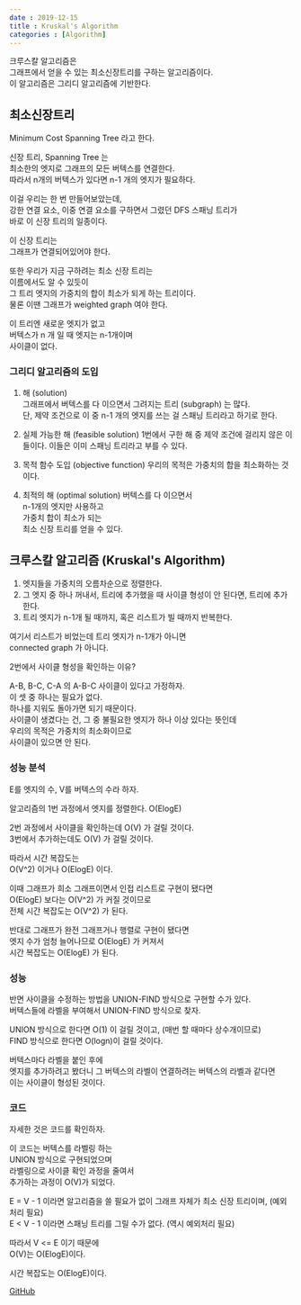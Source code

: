 ```yaml
---
date : 2019-12-15
title : Kruskal's Algorithm
categories : [Algorithm]
---
```


크루스칼 알고리즘은  
그래프에서 얻을 수 있는 최소신장트리를 구하는 알고리즘이다.  
이 알고리즘은 그리디 알고리즘에 기반한다.  

## 최소신장트리  

Minimum Cost Spanning Tree 라고 한다.  

신장 트리, Spanning Tree 는  
최소한의 엣지로 그래프의 모든 버텍스를 연결한다.  
따라서 n개의 버텍스가 있다면 n-1 개의 엣지가 필요하다.  

이걸 우리는 한 번 만들어보았는데,  
강한 연결 요소, 이중 연결 요소를 구하면서 그렸던 DFS 스패닝 트리가  
바로 이 신장 트리의 일종이다.  

이 신장 트리는  
그래프가 연결되어있어야 한다.  

또한 우리가 지금 구하려는 최소 신장 트리는  
이름에서도 알 수 있듯이  
그 트리 엣지의 가중치의 합이 최소가 되게 하는 트리이다.  
물론 이땐 그래프가 weighted graph 여야 한다.  

이 트리엔 새로운 엣지가 없고  
버텍스가 n 개 일 때 엣지는 n-1개이며  
사이클이 없다.  


### 그리디 알고리즘의 도입

1. 해 (solution)  
그래프에서 버텍스를 다 이으면서 그려지는 트리 (subgraph) 는 많다.  
단, 제약 조건으로 이 중 n-1 개의 엣지를 쓰는 걸 스패닝 트리라고 하기로 한다.  

2. 실제 가능한 해 (feasible solution)
1번에서 구한 해 중 제약 조건에 걸리지 않은 이들이다. 이들은 이미 스패닝 트리라고 부를 수 있다.  

3. 목적 함수 도입 (objective function)
우리의 목적은 가중치의 합을 최소화하는 것이다.  

4. 최적의 해 (optimal solution)
버텍스를 다 이으면서  
n-1개의 엣지만 사용하고  
가중치 합이 최소가 되는  
최소 신장 트리를 얻을 수 있다.  


## 크루스칼 알고리즘 (Kruskal's Algorithm)  

1. 엣지들을 가중치의 오름차순으로 정렬한다.  
2. 그 엣지 중 하나 꺼내서, 트리에 추가했을 때 사이클 형성이 안 된다면, 트리에 추가한다.  
3. 트리 엣지가 n-1개 될 때까지, 혹은 리스트가 빌 때까지 반복한다.  

여기서 리스트가 비었는데 트리 엣지가 n-1개가 아니면  
connected graph 가 아니다.  

2번에서 사이클 형성을 확인하는 이유?  

A-B, B-C, C-A 의 A-B-C 사이클이 있다고 가정하자.  
이 셋 중 하나는 필요가 없다.  
하나를 지워도 돌아가면 되기 때문이다.  
사이클이 생겼다는 건, 그 중 불필요한 엣지가 하나 이상 있다는 뜻인데  
우리의 목적은 가중치의 최소화이므로  
사이클이 있으면 안 된다.  

### 성능 분석 

E를 엣지의 수, V를 버텍스의 수라 하자.  

알고리즘의 1번 과정에서 엣지를 정렬한다. 
O(ElogE)  

2번 과정에서 사이클을 확인하는데 O(V) 가 걸릴 것이다.  
3번에서 추가하는데도 O(V) 가 걸릴 것이다.  

따라서 시간 복잡도는  
O(V^2) 이거나 O(ElogE) 이다.  

이때 그래프가 희소 그래프이면서 인접 리스트로 구현이 됐다면  
O(ElogE) 보다는 O(V^2) 가 커질 것이므로  
전체 시간 복잡도는 O(V^2) 가 된다.  

반대로 그래프가 완전 그래프거나 행렬로 구현이 됐다면  
엣지 수가 엄청 늘어나므로 O(ElogE) 가 커져서  
시간 복잡도는 O(ElogE) 가 된다.  

### 성능 

반면 사이클을 수정하는 방법을 UNION-FIND 방식으로 구현할 수가 있다.  
버텍스들에 라벨을 부여해서 UNION-FIND 방식으로 찾자.  

UNION 방식으로 한다면 O(1) 이 걸릴 것이고, (매번 할 때마다 상수개이므로)  
FIND 방식으로 한다면 O(logn)이 걸릴 것이다.  

버텍스마다 라벨을 붙인 후에  
엣지를 추가하려고 봤더니 그 버텍스의 라벨이 연결하려는 버텍스의 라벨과 같다면  
이는 사이클이 형성된 것이다.  

### 코드

자세한 것은 코드를 확인하자.  

이 코드는 버텍스를 라벨링 하는  
UNION 방식으로 구현되었으며  
라벨링으로 사이클 확인 과정을 줄여서  
추가하는 과정이 O(V)가 되었다.  

E = V - 1 이라면 알고리즘을 쓸 필요가 없이 그래프 자체가 최소 신장 트리이며, (예외처리 필요)  
E < V - 1 이라면 스패닝 트리를 그릴 수가 없다. (역시 예외처리 필요)  

따라서 V <= E 이기 때문에  
O(V)는 O(ElogE)이다.  

시간 복잡도는 O(ElogE)이다.  

[GitHub](https://github.com/jkjan/Algorithm/blob/master/Graph%20Algorithm/07.%20Kruskal's%20Algorithm/Kruskal's%20Algorithm.cpp)
